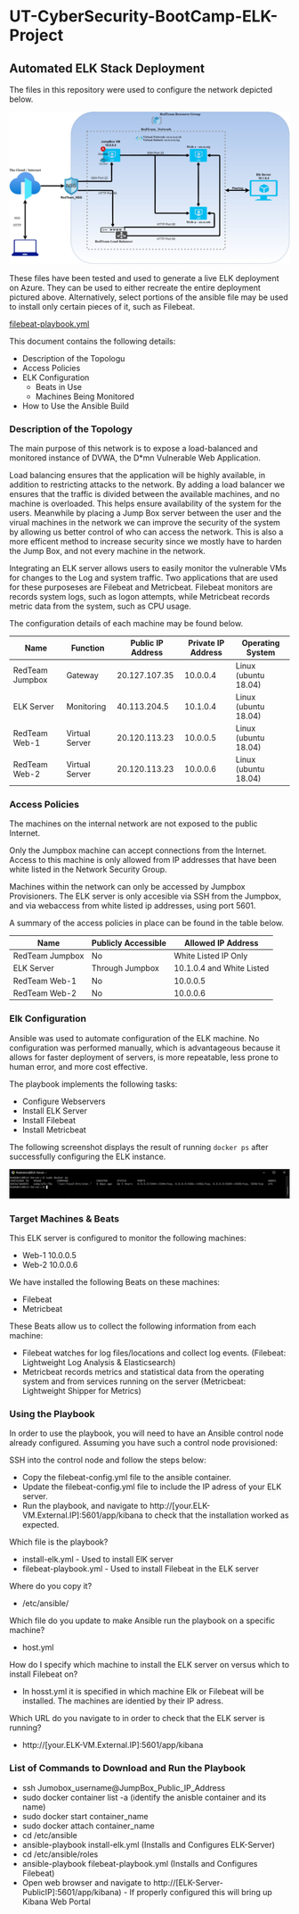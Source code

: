 # UT-CyberSecurity-BootCamp-ELK-Project

## Automated ELK Stack Deployment

The files in this repository were used to configure the network depicted below.

![ELK Network Diagram](https://github.com/NDamianRodz/UT-CyberSecurity-BootCamp-ELK-Project/blob/main/ELK%20Network%20Diagram.jpg)

These files have been tested and used to generate a live ELK deployment on Azure. They can be used to either recreate the entire deployment pictured above. Alternatively, select portions of the ansible file may be used to install only certain pieces of it, such as Filebeat.

  [filebeat-playbook.yml](https://github.com/NDamianRodz/UT-CyberSecurity-BootCamp-ELK-Project/blob/main/filebeat-playbook.yml)

This document contains the following details:
- Description of the Topologu
- Access Policies
- ELK Configuration
  - Beats in Use
  - Machines Being Monitored
- How to Use the Ansible Build


### Description of the Topology

The main purpose of this network is to expose a load-balanced and monitored instance of DVWA, the D*mn Vulnerable Web Application.

Load balancing ensures that the application will be highly available, in addition to restricting attacks to the network.
By adding a load balancer we ensures that the traffic is divided between the available machines, and no machine is overloaded. This helps ensure availability of the system for the users. Meanwhile by placing a Jump Box server between the user and the virual machines in the network we can improve the security of the system by allowing us better control of who can access the network. This is also a more efficent method to increase security since we mostly have to harden the Jump Box, and not every machine in the network. 

Integrating an ELK server allows users to easily monitor the vulnerable VMs for changes to the Log and system traffic. Two applications that are used for these purposeses are Filebeat and Metricbeat. Filebeat monitors are records system logs, such as logon attempts, while Metricbeat records metric data from the system, such as CPU usage.

The configuration details of each machine may be found below.


| Name            | Function       | Public IP Address | Private IP Address | Operating System     |
|-----------------|----------------|-------------------|--------------------|----------------------|
| RedTeam Jumpbox | Gateway        | 20.127.107.35     | 10.0.0.4           | Linux (ubuntu 18.04) |
| ELK Server      | Monitoring     | 40.113.204.5      | 10.1.0.4           | Linux (ubuntu 18.04) |
| RedTeam Web-1   | Virtual Server | 20.120.113.23     | 10.0.0.5           | Linux (ubuntu 18.04) |
| RedTeam Web-2   | Virtual Server | 20.120.113.23     | 10.0.0.6           | Linux (ubuntu 18.04) |

### Access Policies

The machines on the internal network are not exposed to the public Internet. 

Only the Jumpbox machine can accept connections from the Internet. Access to this machine is only allowed from IP addresses that have been white listed in the Network Security Group.

Machines within the network can only be accessed by Jumpbox Provisioners.
The ELK server is only accesible via SSH from the Jumpbox, and via webaccess from white listed ip addresses, using port 5601.

A summary of the access policies in place can be found in the table below.

| Name            | Publicly Accessible | Allowed IP Address        |
|-----------------|---------------------|---------------------------|
| RedTeam Jumpbox | No                  | White Listed IP Only      |
| ELK Server      | Through Jumpbox     | 10.1.0.4 and White Listed |
| RedTeam Web-1   | No                  | 10.0.0.5                  |
| RedTeam Web-2   | No                  | 10.0.0.6                  |


### Elk Configuration

Ansible was used to automate configuration of the ELK machine. No configuration was performed manually, which is advantageous because it allows for faster deployment of servers, is more repeatable, less prone to human error, and more cost effective.

The playbook implements the following tasks:
- Configure Webservers
- Install ELK Server
- Install Filebeat
- Install Metricbeat

The following screenshot displays the result of running `docker ps` after successfully configuring the ELK instance.

![](https://github.com/NDamianRodz/UT-CyberSecurity-BootCamp-ELK-Project/blob/main/ELK%20PS%20Output%20Screenshot.png)

### Target Machines & Beats

This ELK server is configured to monitor the following machines:

- Web-1 10.0.0.5 
- Web-2 10.0.0.6 

We have installed the following Beats on these machines:

- Filebeat 
- Metricbeat 

These Beats allow us to collect the following information from each machine:

- Filebeat watches for log files/locations and collect log events. (Filebeat: Lightweight Log Analysis & Elasticsearch) 
- Metricbeat records metrics and statistical data from the operating system and from services running on the server (Metricbeat: Lightweight Shipper for Metrics) 

### Using the Playbook
In order to use the playbook, you will need to have an Ansible control node already configured. Assuming you have such a control node provisioned: 

SSH into the control node and follow the steps below:
- Copy the filebeat-config.yml file to the ansible container.
- Update the filebeat-config.yml file to include the IP adress of your ELK server.
- Run the playbook, and navigate to http://[your.ELK-VM.External.IP]:5601/app/kibana to check that the installation worked as expected.

Which file is the playbook?

-   install-elk.yml - Used to install ElK server
-   filebeat-playbook.yml - Used to install Filebeat in the ELK server 

Where do you copy it?

-   /etc/ansible/
  
Which file do you update to make Ansible run the playbook on a specific machine?

-   host.yml

How do I specify which machine to install the ELK server on versus which to install Filebeat on?

  - In hosst.yml it is specified in which machine Elk or Filebeat will be installed. The machines are identied by their IP adress. 
  
Which URL do you navigate to in order to check that the ELK server is running?

-   http://[your.ELK-VM.External.IP]:5601/app/kibana

### List of Commands to Download and Run the Playbook

- ssh Jumobox_username@JumpBox_Public_IP_Address
- sudo docker container list -a (identify the anisble container and its name)
- sudo docker start container_name
- sudo docker attach container_name
- cd /etc/ansible
- ansible-playbook install-elk.yml (Installs and Configures ELK-Server)
- cd /etc/ansible/roles
- ansible-playbook filebeat-playbook.yml (Installs and Configures Filebeat)
- Open web browser and navigate to http://[ELK-Server-PublicIP]:5601/app/kibana) - If properly configured this will bring up Kibana Web Portal

